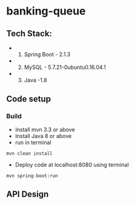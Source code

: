 # banking-queue

## Tech Stack:
* 1. Spring Boot - 2.1.3
* 2. MySQL - 5.7.21-0ubuntu0.16.04.1
* 3. Java -1.8

## Code setup
### Build
* Install mvn 3.3 or above
* Install Java 8 or above
* run in terminal 
```
mvn clean install
```
* Deploy code at localhost:8080 using terminal
```
mvn spring-boot:run
```


## API Design
